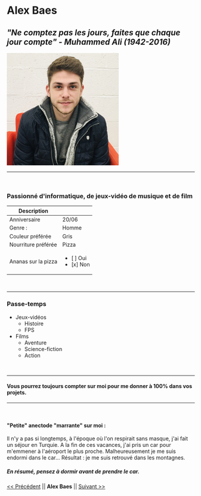 # **Alex Baes**

*"Ne comptez pas les jours, faites que chaque jour compte" - Muhammed Ali (1942-2016)*
---
<img src="./Alex.jpg" width="300" height="300" />

---

&nbsp;

### Passionné d'informatique, de jeux-vidéo de musique et de film

| Description |  |
| -----------  | ----------- |
| Anniversaire | 20/06 |
| Genre :      | Homme |
| Couleur préférée | Gris |
| Nourriture préférée | Pizza |
| Ananas sur la pizza | <ul><li> [ ] Oui </li> <li> [x] Non </li></lu>

&nbsp;

---

### Passe-temps
- Jeux-vidéos
    - Histoire
    - FPS
- Films
    - Aventure
    - Science-fiction
    - Action

&nbsp;

---

#### Vous pourrez toujours compter sur moi pour me donner à 100% dans vos projets.

---
&nbsp;

#### "Petite" anectode "marrante" sur moi  :
Il n'y a pas si longtemps, à l'époque où l'on respirait sans masque, j'ai fait un séjour en Turquie. A la fin de ces vacances,
j'ai pris un car pour m'emmener à l'aéroport le plus proche. Malheureusement je me suis endormi dans le car...
    Résultat : je me suis retrouvé dans les montagnes.

##### En résumé, pensez à dormir avant de prendre le car.


[<< Précédent](https://github.com/sebwylleman/challenge-markdown) || **Alex Baes** || [Suivant >>](https://github.com/alikhalife/markdown-challenge)
